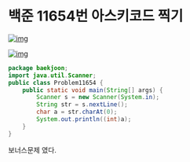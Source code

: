# 백준 11654번 아스키코드 찍기

[![img](https://4.bp.blogspot.com/-rptnyNQxgLQ/W-LbkZxzIjI/AAAAAAAABCw/sA6ZWYnc5E0UJlSqPj9cVsyvRMXYzaVBACLcBGAs/s1600/%25E1%2584%2589%25E1%2585%25B3%25E1%2584%258F%25E1%2585%25B3%25E1%2584%2585%25E1%2585%25B5%25E1%2586%25AB%25E1%2584%2589%25E1%2585%25A3%25E1%2586%25BA%2B2018-11-07%2B%25E1%2584%258B%25E1%2585%25A9%25E1%2584%2592%25E1%2585%25AE%2B9.32.34.png)](https://4.bp.blogspot.com/-rptnyNQxgLQ/W-LbkZxzIjI/AAAAAAAABCw/sA6ZWYnc5E0UJlSqPj9cVsyvRMXYzaVBACLcBGAs/s1600/%E1%84%89%E1%85%B3%E1%84%8F%E1%85%B3%E1%84%85%E1%85%B5%E1%86%AB%E1%84%89%E1%85%A3%E1%86%BA%2B2018-11-07%2B%E1%84%8B%E1%85%A9%E1%84%92%E1%85%AE%2B9.32.34.png)



[![img](https://2.bp.blogspot.com/-rlMNHO4Egkk/W-LbknmwwmI/AAAAAAAABCs/zN12b7cs-awOs8hOem49EZfYT7TwBUy3gCLcBGAs/s1600/%25E1%2584%2589%25E1%2585%25B3%25E1%2584%258F%25E1%2585%25B3%25E1%2584%2585%25E1%2585%25B5%25E1%2586%25AB%25E1%2584%2589%25E1%2585%25A3%25E1%2586%25BA%2B2018-11-07%2B%25E1%2584%258B%25E1%2585%25A9%25E1%2584%2592%25E1%2585%25AE%2B9.32.45.png)](https://2.bp.blogspot.com/-rlMNHO4Egkk/W-LbknmwwmI/AAAAAAAABCs/zN12b7cs-awOs8hOem49EZfYT7TwBUy3gCLcBGAs/s1600/%E1%84%89%E1%85%B3%E1%84%8F%E1%85%B3%E1%84%85%E1%85%B5%E1%86%AB%E1%84%89%E1%85%A3%E1%86%BA%2B2018-11-07%2B%E1%84%8B%E1%85%A9%E1%84%92%E1%85%AE%2B9.32.45.png)



```java
package baekjoon;
import java.util.Scanner;
public class Problem11654 {
    public static void main(String[] args) {
        Scanner s = new Scanner(System.in);
        String str = s.nextLine();
        char a = str.charAt(0);
        System.out.println((int)a);
    }
}
```

보너스문제 였다.

